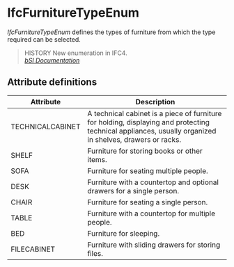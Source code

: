 IfcFurnitureTypeEnum
====================
_IfcFurnitureTypeEnum_ defines the types of furniture from which the type
required can be selected.  
  
> HISTORY  New enumeration in IFC4.  
[ _bSI
Documentation_](https://standards.buildingsmart.org/IFC/DEV/IFC4_2/FINAL/HTML/schema/ifcsharedfacilitieselements/lexical/ifcfurnituretypeenum.htm)


Attribute definitions
---------------------
| Attribute        | Description                                                                                                                                              |
|------------------|----------------------------------------------------------------------------------------------------------------------------------------------------------|
| TECHNICALCABINET | A technical cabinet is a piece of furniture for holding, displaying and protecting technical appliances, usually organized in shelves, drawers or racks. |
| SHELF            | Furniture for storing books or other items.                                                                                                              |
| SOFA             | Furniture for seating multiple people.                                                                                                                   |
| DESK             | Furniture with a countertop and optional drawers for a single person.                                                                                    |
| CHAIR            | Furniture for seating a single person.                                                                                                                   |
| TABLE            | Furniture with a countertop for multiple people.                                                                                                         |
| BED              | Furniture for sleeping.                                                                                                                                  |
| FILECABINET      | Furniture with sliding drawers for storing files.                                                                                                        |

